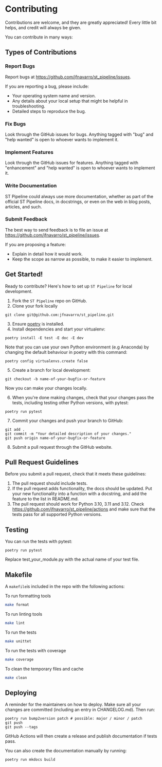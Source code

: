 # Contributing

Contributions are welcome, and they are greatly appreciated! Every little bit
helps, and credit will always be given.

You can contribute in many ways:

## Types of Contributions

### Report Bugs

Report bugs at https://github.com/jfnavarro/st_pipeline/issues.

If you are reporting a bug, please include:

* Your operating system name and version.
* Any details about your local setup that might be helpful in troubleshooting.
* Detailed steps to reproduce the bug.

### Fix Bugs

Look through the GitHub issues for bugs. Anything tagged with "bug" and "help
wanted" is open to whoever wants to implement it.

### Implement Features

Look through the GitHub issues for features. Anything tagged with "enhancement"
and "help wanted" is open to whoever wants to implement it.

### Write Documentation

ST Pipeline could always use more documentation, whether as part of the
official ST Pipeline docs, in docstrings, or even on the web in blog posts,
articles, and such.

### Submit Feedback

The best way to send feedback is to file an issue at https://github.com/jfnavarro/st_pipeline/issues.

If you are proposing a feature:

* Explain in detail how it would work.
* Keep the scope as narrow as possible, to make it easier to implement.

## Get Started!

Ready to contribute? Here's how to set up `ST Pipeline` for local development.

1. Fork the `ST Pipeline` repo on GitHub.
2. Clone your fork locally

``` console
git clone git@github.com:jfnavarro/st_pipeline.git
```

3. Ensure [poetry](https://python-poetry.org/docs/) is installed.
4. Install dependencies and start your virtualenv:

``` console
poetry install -E test -E doc -E dev
```

Note that you can use your own Python environment (e.g Anaconda) by
changing the default behaviour in poetry with this command:

``` console
poetry config virtualenvs.create false
```

5. Create a branch for local development:

``` console
git checkout -b name-of-your-bugfix-or-feature
```

Now you can make your changes locally.

6. When you're done making changes, check that your changes pass the
   tests, including testing other Python versions, with pytest:

``` console
poetry run pytest
```

7. Commit your changes and push your branch to GitHub:

``` console
git add .
git commit -m "Your detailed description of your changes."
git push origin name-of-your-bugfix-or-feature
```

8. Submit a pull request through the GitHub website.

## Pull Request Guidelines

Before you submit a pull request, check that it meets these guidelines:

1. The pull request should include tests.
2. If the pull request adds functionality, the docs should be updated. Put
   your new functionality into a function with a docstring, and add the
   feature to the list in README.md.
3. The pull request should work for Python 3.10, 3.11 and 3.12. Check
   https://github.com/jfnavarro/st_pipeline/actions
   and make sure that the tests pass for all supported Python versions.

## Testing

You can run the tests with pytest:

``` console
poetry run pytest
```

Replace test_your_module.py with the actual name of your test file.

## Makefile

A `makefile`is included in the repo with the following actions:

To run formatting tools

```bash
make format
```

To run linting tools

```bash
make lint
```

To run the tests

```bash
make unittet
```

To run the tests with coverage

```bash
make coverage
```

To clean the temporary files and cache

```bash
make clean
```

## Deploying

A reminder for the maintainers on how to deploy.
Make sure all your changes are committed (including an entry in CHANGELOG.md).
Then run:

``` console
poetry run bump2version patch # possible: major / minor / patch
git push
git push --tags
```

GitHub Actions will then create a release and publish documentation if tests pass.

You can also create the documentation manually by running:

``` console
poetry run mkdocs build
```
